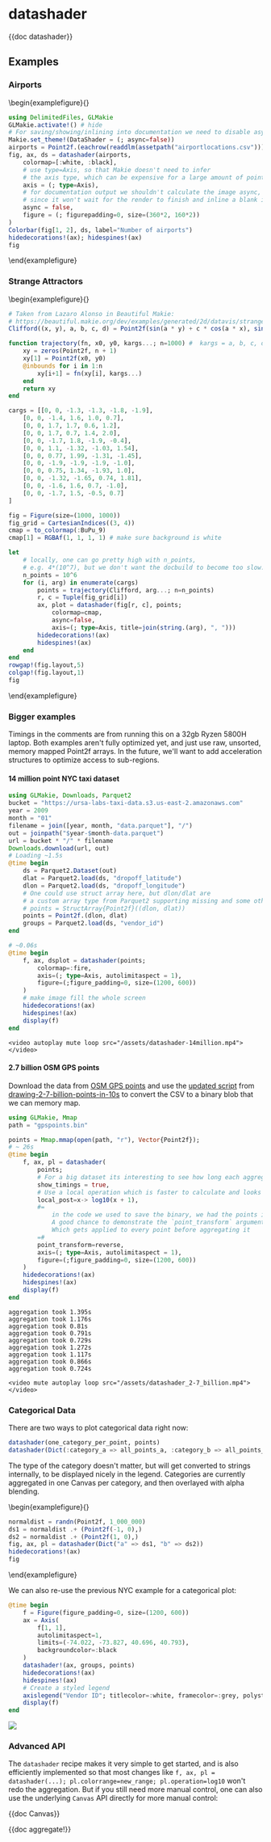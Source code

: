 # datashader

{{doc datashader}}

## Examples

### Airports

\begin{examplefigure}{}

```julia
using DelimitedFiles, GLMakie
GLMakie.activate!() # hide
# For saving/showing/inlining into documentation we need to disable async calculation.
Makie.set_theme!(DataShader = (; async=false))
airports = Point2f.(eachrow(readdlm(assetpath("airportlocations.csv"))))
fig, ax, ds = datashader(airports,
    colormap=[:white, :black],
    # use type=Axis, so that Makie doesn't need to infer
    # the axis type, which can be expensive for a large amount of points
    axis = (; type=Axis),
    # for documentation output we shouldn't calculate the image async,
    # since it won't wait for the render to finish and inline a blank image
    async = false,
    figure = (; figurepadding=0, size=(360*2, 160*2))
)
Colorbar(fig[1, 2], ds, label="Number of airports")
hidedecorations!(ax); hidespines!(ax)
fig
```

\end{examplefigure}

### Strange Attractors

\begin{examplefigure}{}

```julia
# Taken from Lazaro Alonso in Beautiful Makie:
# https://beautiful.makie.org/dev/examples/generated/2d/datavis/strange_attractors/?h=cliffo#trajectory
Clifford((x, y), a, b, c, d) = Point2f(sin(a * y) + c * cos(a * x), sin(b * x) + d * cos(b * y))

function trajectory(fn, x0, y0, kargs...; n=1000) #  kargs = a, b, c, d
    xy = zeros(Point2f, n + 1)
    xy[1] = Point2f(x0, y0)
    @inbounds for i in 1:n
        xy[i+1] = fn(xy[i], kargs...)
    end
    return xy
end

cargs = [[0, 0, -1.3, -1.3, -1.8, -1.9],
    [0, 0, -1.4, 1.6, 1.0, 0.7],
    [0, 0, 1.7, 1.7, 0.6, 1.2],
    [0, 0, 1.7, 0.7, 1.4, 2.0],
    [0, 0, -1.7, 1.8, -1.9, -0.4],
    [0, 0, 1.1, -1.32, -1.03, 1.54],
    [0, 0, 0.77, 1.99, -1.31, -1.45],
    [0, 0, -1.9, -1.9, -1.9, -1.0],
    [0, 0, 0.75, 1.34, -1.93, 1.0],
    [0, 0, -1.32, -1.65, 0.74, 1.81],
    [0, 0, -1.6, 1.6, 0.7, -1.0],
    [0, 0, -1.7, 1.5, -0.5, 0.7]
]

fig = Figure(size=(1000, 1000))
fig_grid = CartesianIndices((3, 4))
cmap = to_colormap(:BuPu_9)
cmap[1] = RGBAf(1, 1, 1, 1) # make sure background is white

let
    # locally, one can go pretty high with n_points,
    # e.g. 4*(10^7), but we don't want the docbuild to become too slow.
    n_points = 10^6
    for (i, arg) in enumerate(cargs)
        points = trajectory(Clifford, arg...; n=n_points)
        r, c = Tuple(fig_grid[i])
        ax, plot = datashader(fig[r, c], points;
            colormap=cmap,
            async=false,
            axis=(; type=Axis, title=join(string.(arg), ", ")))
        hidedecorations!(ax)
        hidespines!(ax)
    end
end
rowgap!(fig.layout,5)
colgap!(fig.layout,1)
fig
```

\end{examplefigure}

### Bigger examples

Timings in the comments are from running this on a 32gb Ryzen 5800H laptop.
Both examples aren't fully optimized yet, and just use raw, unsorted, memory mapped Point2f arrays.
In the future, we'll want to add acceleration structures to optimize access to sub-regions.

#### 14 million point NYC taxi dataset

```julia
using GLMakie, Downloads, Parquet2
bucket = "https://ursa-labs-taxi-data.s3.us-east-2.amazonaws.com"
year = 2009
month = "01"
filename = join([year, month, "data.parquet"], "/")
out = joinpath("$year-$month-data.parquet")
url = bucket * "/" * filename
Downloads.download(url, out)
# Loading ~1.5s
@time begin
    ds = Parquet2.Dataset(out)
    dlat = Parquet2.load(ds, "dropoff_latitude")
    dlon = Parquet2.load(ds, "dropoff_longitude")
    # One could use struct array here, but dlon/dlat are
    # a custom array type from Parquet2 supporting missing and some other things, which slows the whole thing down.
    # points = StructArray{Point2f}((dlon, dlat))
    points = Point2f.(dlon, dlat)
    groups = Parquet2.load(ds, "vendor_id")
end

# ~0.06s
@time begin
    f, ax, dsplot = datashader(points;
        colormap=:fire,
        axis=(; type=Axis, autolimitaspect = 1),
        figure=(;figure_padding=0, size=(1200, 600))
    )
    # make image fill the whole screen
    hidedecorations!(ax)
    hidespines!(ax)
    display(f)
end
```

```
<video autoplay mute loop src="/assets/datashader-14million.mp4">
</video>
```

#### 2.7 billion OSM GPS points

Download the data from [OSM GPS points](https://planet.osm.org/gps/simple-gps-points-120604.csv.xz)
and use the [updated script](https://gist.github.com/SimonDanisch/69788fce47c13020d9ae9dbe08546f89#file-datashader-2-7-billion-points-jl) from [drawing-2-7-billion-points-in-10s](https://medium.com/hackernoon/drawing-2-7-billion-points-in-10s-ecc8c85ca8fa) to convert the CSV to a binary blob that we can memory map.

```julia
using GLMakie, Mmap
path = "gpspoints.bin"

points = Mmap.mmap(open(path, "r"), Vector{Point2f});
# ~ 26s
@time begin
    f, ax, pl = datashader(
        points;
        # For a big dataset its interesting to see how long each aggregation takes
        show_timings = true,
        # Use a local operation which is faster to calculate and looks good!
        local_post=x-> log10(x + 1),
        #=
            in the code we used to save the binary, we had the points in the wrong order.
            A good chance to demonstrate the `point_transform` argument,
            Which gets applied to every point before aggregating it
        =#
        point_transform=reverse,
        axis=(; type=Axis, autolimitaspect = 1),
        figure=(;figure_padding=0, size=(1200, 600))
    )
    hidedecorations!(ax)
    hidespines!(ax)
    display(f)
end
```

```
aggregation took 1.395s
aggregation took 1.176s
aggregation took 0.81s
aggregation took 0.791s
aggregation took 0.729s
aggregation took 1.272s
aggregation took 1.117s
aggregation took 0.866s
aggregation took 0.724s
```

```
<video mute autoplay loop src="/assets/datashader_2-7_billion.mp4">
</video>
```

### Categorical Data

There are two ways to plot categorical data right now:

```julia
datashader(one_category_per_point, points)
datashader(Dict(:category_a => all_points_a, :category_b => all_points_b))
```

The type of the category doesn't matter, but will get converted to strings internally, to be displayed nicely in the legend.
Categories are currently aggregated in one Canvas per category, and then overlayed with alpha blending.

\begin{examplefigure}{}

```julia
normaldist = randn(Point2f, 1_000_000)
ds1 = normaldist .+ (Point2f(-1, 0),)
ds2 = normaldist .+ (Point2f(1, 0),)
fig, ax, pl = datashader(Dict("a" => ds1, "b" => ds2))
hidedecorations!(ax)
fig
```

\end{examplefigure}

We can also re-use the previous NYC example for a categorical plot:

```julia
@time begin
    f = Figure(figure_padding=0, size=(1200, 600))
    ax = Axis(
        f[1, 1],
        autolimitaspect=1,
        limits=(-74.022, -73.827, 40.696, 40.793),
        backgroundcolor=:black
    )
    datashader!(ax, groups, points)
    hidedecorations!(ax)
    hidespines!(ax)
    # Create a styled legend
    axislegend("Vendor ID"; titlecolor=:white, framecolor=:grey, polystrokewidth=2, polystrokecolor=(:white, 0.5), rowgap=10, backgroundcolor=:black, labelcolor=:white)
    display(f)
end
```

![](/assets/nyc-per-vendor.png)

### Advanced API

The `datashader` recipe makes it very simple to get started, and is also efficiently implemented so that most changes like `f, ax, pl = datashader(...); pl.colorrange=new_range; pl.operation=log10` won't redo the aggregation.
But if you still need more manual control, one can also use the underlying `Canvas` API directly for more manual control:

{{doc Canvas}}

{{doc aggregate!}}
